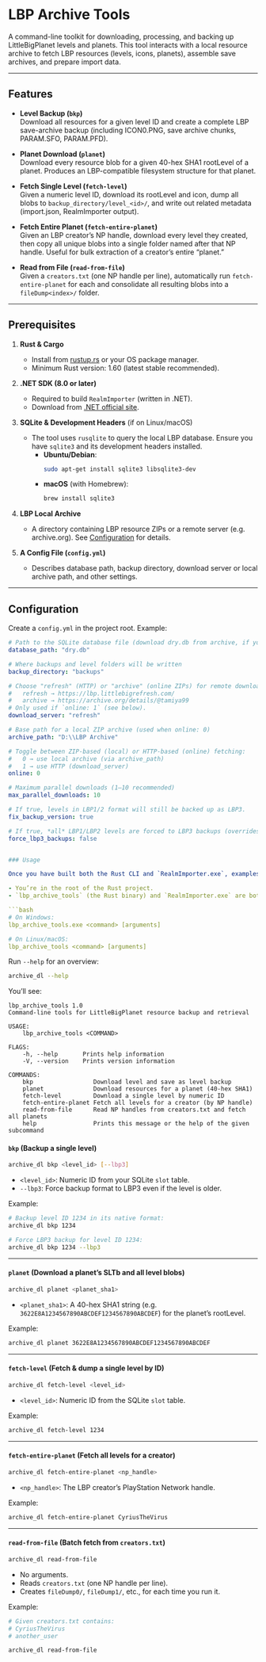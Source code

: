 # LBP Archive Tools

A command-line toolkit for downloading, processing, and backing up LittleBigPlanet levels and planets. This tool interacts with a local resource archive to fetch LBP resources (levels, icons, planets), assemble save archives, and prepare import data.

---

## Features

- **Level Backup (`bkp`)**  
  Download all resources for a given level ID and create a complete LBP save-archive backup (including ICON0.PNG, save archive chunks, PARAM.SFO, PARAM.PFD).

- **Planet Download (`planet`)**  
  Download every resource blob for a given 40-hex SHA1 rootLevel of a planet. Produces an LBP-compatible filesystem structure for that planet.

- **Fetch Single Level (`fetch-level`)**  
  Given a numeric level ID, download its rootLevel and icon, dump all blobs to `backup_directory/level_<id>/`, and write out related metadata (import.json, RealmImporter output).

- **Fetch Entire Planet (`fetch-entire-planet`)**  
  Given an LBP creator’s NP handle, download every level they created, then copy all unique blobs into a single folder named after that NP handle. Useful for bulk extraction of a creator’s entire “planet.”

- **Read from File (`read-from-file`)**  
  Given a `creators.txt` (one NP handle per line), automatically run `fetch-entire-planet` for each and consolidate all resulting blobs into a `fileDump<index>/` folder.

---

## Prerequisites

1. **Rust & Cargo**  
   - Install from [rustup.rs](https://rustup.rs/) or your OS package manager.  
   - Minimum Rust version: 1.60 (latest stable recommended).

2. **.NET SDK (8.0 or later)**  
   - Required to build `RealmImporter` (written in .NET).  
   - Download from [.NET official site](https://dotnet.microsoft.com/download).  

3. **SQLite & Development Headers** (if on Linux/macOS)  
   - The tool uses `rusqlite` to query the local LBP database. Ensure you have `sqlite3` and its development headers installed.  
     - **Ubuntu/Debian**:  
       ```bash
       sudo apt-get install sqlite3 libsqlite3-dev
       ```
     - **macOS** (with Homebrew):  
       ```bash
       brew install sqlite3
       ```

4. **LBP Local Archive**  
   - A directory containing LBP resource ZIPs or a remote server (e.g. archive.org). See [Configuration](#configuration) for details.

5. **A Config File (`config.yml`)**  
   - Describes database path, backup directory, download server or local archive path, and other settings.  

---

## Configuration

Create a `config.yml` in the project root. Example:

```yaml
# Path to the SQLite database file (download dry.db from archive, if you need it)
database_path: "dry.db"

# Where backups and level folders will be written
backup_directory: "backups"

# Choose "refresh" (HTTP) or "archive" (online ZIPs) for remote downloads:
#   refresh → https://lbp.littlebigrefresh.com/
#   archive → https://archive.org/details/@tamiya99
# Only used if `online: 1` (see below).
download_server: "refresh"

# Base path for a local ZIP archive (used when online: 0)
archive_path: "D:\\LBP Archive"

# Toggle between ZIP-based (local) or HTTP-based (online) fetching:
#   0 → use local archive (via archive_path)
#   1 → use HTTP (download_server)
online: 0

# Maximum parallel downloads (1–10 recommended)
max_parallel_downloads: 10

# If true, levels in LBP1/2 format will still be backed up as LBP3.
fix_backup_version: true

# If true, *all* LBP1/LBP2 levels are forced to LBP3 backups (overrides fix_backup_version)
force_lbp3_backups: false


### Usage

Once you have built both the Rust CLI and `RealmImporter.exe`, examples below assume:

- You’re in the root of the Rust project.
- `lbp_archive_tools` (the Rust binary) and `RealmImporter.exe` are both in your `PATH` or in the current directory.

```bash
# On Windows:
lbp_archive_tools.exe <command> [arguments]

# On Linux/macOS:
lbp_archive_tools <command> [arguments]
```

Run `--help` for an overview:

```bash
archive_dl --help
```

You’ll see:

```
lbp_archive_tools 1.0
Command-line tools for LittleBigPlanet resource backup and retrieval

USAGE:
    lbp_archive_tools <COMMAND>

FLAGS:
    -h, --help       Prints help information
    -V, --version    Prints version information

COMMANDS:
    bkp                 Download level and save as level backup
    planet              Download resources for a planet (40-hex SHA1)
    fetch-level         Download a single level by numeric ID
    fetch-entire-planet Fetch all levels for a creator (by NP handle)
    read-from-file      Read NP handles from creators.txt and fetch all planets
    help                Prints this message or the help of the given subcommand
```

#### `bkp` (Backup a single level)

```bash
archive_dl bkp <level_id> [--lbp3]
```

- `<level_id>`: Numeric ID from your SQLite `slot` table.
- `--lbp3`: Force backup format to LBP3 even if the level is older.

Example:

```bash
# Backup level ID 1234 in its native format:
archive_dl bkp 1234

# Force LBP3 backup for level ID 1234:
archive_dl bkp 1234 --lbp3
```

---

#### `planet` (Download a planet’s SLTb and all level blobs)

```bash
archive_dl planet <planet_sha1>
```

- `<planet_sha1>`: A 40-hex SHA1 string (e.g. `3622E8A1234567890ABCDEF1234567890ABCDEF`) for the planet’s rootLevel.

Example:

```bash
archive_dl planet 3622E8A1234567890ABCDEF1234567890ABCDEF
```

---

#### `fetch-level` (Fetch & dump a single level by ID)

```bash
archive_dl fetch-level <level_id>
```

- `<level_id>`: Numeric ID from the SQLite `slot` table.

Example:

```bash
archive_dl fetch-level 1234
```

---

#### `fetch-entire-planet` (Fetch all levels for a creator)

```bash
archive_dl fetch-entire-planet <np_handle>
```

- `<np_handle>`: The LBP creator’s PlayStation Network handle.

Example:

```bash
archive_dl fetch-entire-planet CyriusTheVirus
```

---

#### `read-from-file` (Batch fetch from `creators.txt`)

```bash
archive_dl read-from-file
```

- No arguments.
- Reads `creators.txt` (one NP handle per line).
- Creates `fileDump0/`, `fileDump1/`, etc., for each time you run it.

Example:

```bash
# Given creators.txt contains:
# CyriusTheVirus
# another_user

archive_dl read-from-file
```
